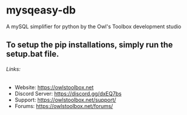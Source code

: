 # mysqeasy-db
A mySQL simplifier for python by the Owl's Toolbox development studio

## To setup the pip installations, simply run the setup.bat file.

###### Links:
- Website: https://owlstoolbox.net
- Discord Server: https://discord.gg/dxEQ7bs
- Support: https://owlstoolbox.net/support/
- Forums: https://owlstoolbox.net/forums/